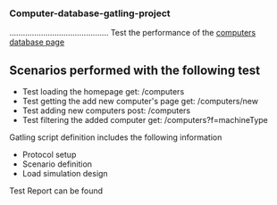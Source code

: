 ### Computer-database-gatling-project
............................................
Test the performance of the [computers database page](https://computer-database.gatling.io/computers)
## Scenarios performed with the following test
- Test loading the homepage get: /computers
- Test getting the add new computer's page get: /computers/new
- Test adding new computers post: /computers
- Test filtering the added computer get: /computers?f=machineType

Gatling script definition includes the following information
- Protocol setup
- Scenario definition
- Load simulation design

Test Report can be found
